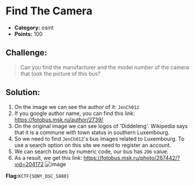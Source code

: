 # Find The Camera

- **Category:** osint
- **Points:** 100

## Challenge:

> Can you find the manufacturer and the model number of the camera that took the picture of this bus?

## Solution:

1. On the image we can see the author of it: `JenCh012`
2. If you google author name, you can find this link: https://fotobus.msk.ru/author/2739/
3. On the original image we can see logos of 'Diddeleng'. Wikipedia says that it is a commune with town status in southern Luxembourg.
4. So we need to find `JenCh012`'s bus images related to Luxembourg. To use a search option on this site we need to register an account.
5. We can search buses by numeric code, our bus has `206` value. 
6. As a result, we get this link: https://fotobus.msk.ru/photo/267442/?vid=204172
![image](https://user-images.githubusercontent.com/74129817/150630213-7c4ed4ae-88d3-47a4-af7c-63c71f7236f1.png)

**Flag:**`KCTF{SONY_DSC_S980}`

